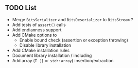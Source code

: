 ## TODO List
- Merge `BitsSerializer` and `BitsDeserializer` to `BitsStream` ?
- Add tests of `assert()` calls
- Add endianness support
- Add CMake options to
  - Enable bound check (assertion or exception throwing)
  - Disable library installation
- Add CMake installation rules
- Document library installation / including
- Add array (`T []` or `std::array`) insertion/extraction